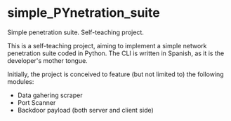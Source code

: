# simple_PYnetration_suite
Simple penetration suite. Self-teaching project.

This is a self-teaching project, aiming to implement a simple network penetration suite coded in Python. The CLI is written in Spanish, as it is the developer's mother tongue.

Initially, the project is conceived to feature (but not limited to) the following modules:
- Data gahering scraper
- Port Scanner
- Backdoor payload (both server and client side)

